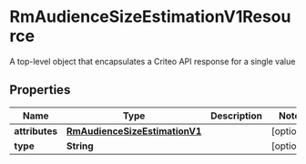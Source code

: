 

# RmAudienceSizeEstimationV1Resource

A top-level object that encapsulates a Criteo API response for a single value

## Properties

| Name | Type | Description | Notes |
|------------ | ------------- | ------------- | -------------|
|**attributes** | [**RmAudienceSizeEstimationV1**](RmAudienceSizeEstimationV1.md) |  |  [optional] |
|**type** | **String** |  |  [optional] |



